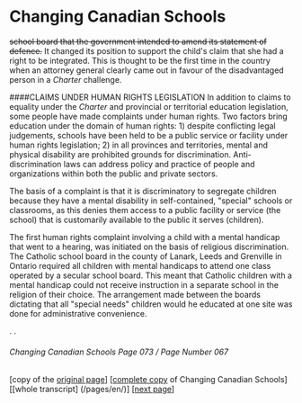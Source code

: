 # Changing Canadian Schools

~~school board that the government intended to amend its statement of defence.~~
It changed its position to support the child's claim that she had a right to be integrated. This is thought to be the first time in the country when an attorney general clearly came out in favour of the disadvantaged person in a *Charter* challenge.  

####CLAIMS UNDER HUMAN RIGHTS LEGISLATION
In addition to claims to equality under the *Charter* and provincial or territorial education legislation, some people have made complaints under human rights. Two factors bring education under the domain of human rights: 1) despite conflicting legal judgements, schools have been held to be a public service or facility under human rights legislation; 2) in all provinces and territories, mental and physical disability are prohibited grounds for discrimination. Anti-discrimination laws can address policy and practice of people and organizations within both the public and private sectors.  

The basis of a complaint is that it is discriminatory to segregate children because they have a mental disability in self-contained, "special" schools or classrooms, as this denies them access to a public facility or service (the school) that is customarily available to the public it serves (children).  

The first human rights complaint involving a child with a mental handicap that went to a hearing, was initiated on the basis of religious discrimination. The Catholic school board in the county of Lanark, Leeds and Grenville in Ontario required all children with mental handicaps to attend one class operated by a secular school board. This meant that Catholic children with a mental handicap could not receive instruction in a separate school in the religion of their choice. The arrangement made between the boards dictating that all "special needs" children would he educated at one site was done for administrative convenience.


.
.

###### Changing Canadian Schools Page 073 / Page Number 067

[copy of the [original page](/copies-from-original/CCS073-page067.png)]
[[complete copy](/copies-from-original/BestCopy_Changing_Canadian_Schools_Perspectives_on_Disability_and_Inclusion.pdf) of Changing Canadian Schools]
[[whole transcript] (/pages/en/)]
[[next page](Changing_Canadian_Schools-074)]

